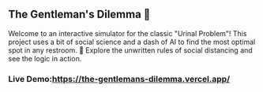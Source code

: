 ## The Gentleman's Dilemma 🚽
Welcome to an interactive simulator for the classic "Urinal Problem"! This project uses a bit of social science and a dash of AI to find the most optimal spot in any restroom. 🤖 Explore the unwritten rules of social distancing and see the logic in action.

### Live Demo:https://the-gentlemans-dilemma.vercel.app/
